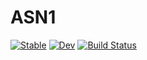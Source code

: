 # ASN1

[![Stable](https://img.shields.io/badge/docs-stable-blue.svg)](https://NegaScout.github.io/ASN1.jl/stable/)
[![Dev](https://img.shields.io/badge/docs-dev-blue.svg)](https://NegaScout.github.io/ASN1.jl/dev/)
[![Build Status](https://github.com/NegaScout/ASN1.jl/actions/workflows/CI.yml/badge.svg?branch=main)](https://github.com/NegaScout/ASN1.jl/actions/workflows/CI.yml?query=branch%3Amain)
